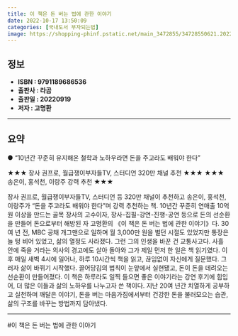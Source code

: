 ```yaml
---
title: 이 책은 돈 버는 법에 관한 이야기
date: 2022-10-17 13:50:09
categories: [국내도서 부자되는법]
image: https://shopping-phinf.pstatic.net/main_3472855/34728550621.20220925092414.jpg
---
```


## **정보**

- **ISBN : 9791189686536**
- **출판사 : 라곰**
- **출판일 : 20220919**
- **저자 : 고명환**

------



## **요약**

● “10년간 꾸준히 유지해온 철학과 노하우라면
돈을 주고라도 배워야 한다”

★★★ 장사 권프로, 월급쟁이부자들TV, 스터디언 320만 채널 추천 ★★★
★★★ 송은이, 홍석천, 이랑주 강력 추천 ★★★

장사 권프로, 월급쟁이부자들TV, 스터디언 등 320만 채널이 추천하고 송은이, 홍석천, 이랑주가 “돈을 주고라도 배워야 한다”며 강력 추천하는 책. 10년간 꾸준히 연매출 10억 원 이상을 만드는 골목 장사의 고수이자, 장사-집필-강연-진행-공연 등으로 돈의 선순환을 만들어 돈으로부터 해방된 자 고명환의 《이 책은 돈 버는 법에 관한 이야기》다.
30여 년 전, MBC 공채 개그맨으로 일하며 월 3,000만 원을 벌던 시절도 있었지만 통장은 늘 텅 비어 있었고, 삶의 열정도 사라졌다. 그런 그의 인생을 바꾼 건 교통사고다. 사흘 안에 죽을 거라는 의사의 경고에도 살아 돌아와 그가 제일 먼저 한 일은 책 읽기였다. 이후 매일 새벽 4시에 일어나, 하루 10시간씩 책을 읽고, 끊임없이 자신에게 질문했다. 그러자 삶이 바뀌기 시작했다. 끌어당김의 법칙이 눈앞에서 실현됐고, 돈이 돈을 데려오는 선순환이 만들어졌다. 
이 책은 하루라도 일찍 들으면 좋은 이야기라는 강연 후기에 힘입어, 더 많은 이들과 삶의 노하우를 나누고자 쓴 책이다. 지난 20여 년간 치열하게 공부하고 실천하며 깨달은 이야기, 돈을 버는 마음가짐에서부터 건강한 돈을 불러모으는 습관, 삶의 구조를 바꾸는 방법까지 담아냈다.

------

#이 책은 돈 버는 법에 관한 이야기



